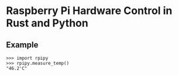 # Raspberry Pi Hardware Control in Rust and Python

## Example

```[python]
>>> import rpipy
>>> rpipy.measure_temp()
"46.2'C"
```
